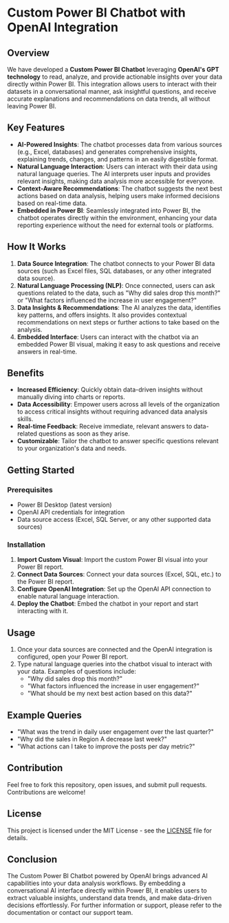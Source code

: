 # Custom Power BI Chatbot with OpenAI Integration

## Overview
We have developed a **Custom Power BI Chatbot** leveraging **OpenAI's GPT technology** to read, analyze, and provide actionable insights over your data directly within Power BI. This integration allows users to interact with their datasets in a conversational manner, ask insightful questions, and receive accurate explanations and recommendations on data trends, all without leaving Power BI.

## Key Features
- **AI-Powered Insights**: The chatbot processes data from various sources (e.g., Excel, databases) and generates comprehensive insights, explaining trends, changes, and patterns in an easily digestible format.
- **Natural Language Interaction**: Users can interact with their data using natural language queries. The AI interprets user inputs and provides relevant insights, making data analysis more accessible for everyone.
- **Context-Aware Recommendations**: The chatbot suggests the next best actions based on data analysis, helping users make informed decisions based on real-time data.
- **Embedded in Power BI**: Seamlessly integrated into Power BI, the chatbot operates directly within the environment, enhancing your data reporting experience without the need for external tools or platforms.

## How It Works
1. **Data Source Integration**: The chatbot connects to your Power BI data sources (such as Excel files, SQL databases, or any other integrated data source).
2. **Natural Language Processing (NLP)**: Once connected, users can ask questions related to the data, such as "Why did sales drop this month?" or "What factors influenced the increase in user engagement?"
3. **Data Insights & Recommendations**: The AI analyzes the data, identifies key patterns, and offers insights. It also provides contextual recommendations on next steps or further actions to take based on the analysis.
4. **Embedded Interface**: Users can interact with the chatbot via an embedded Power BI visual, making it easy to ask questions and receive answers in real-time.

## Benefits
- **Increased Efficiency**: Quickly obtain data-driven insights without manually diving into charts or reports.
- **Data Accessibility**: Empower users across all levels of the organization to access critical insights without requiring advanced data analysis skills.
- **Real-time Feedback**: Receive immediate, relevant answers to data-related questions as soon as they arise.
- **Customizable**: Tailor the chatbot to answer specific questions relevant to your organization's data and needs.

## Getting Started

### Prerequisites
- Power BI Desktop (latest version)
- OpenAI API credentials for integration
- Data source access (Excel, SQL Server, or any other supported data sources)

### Installation
1. **Import Custom Visual**: Import the custom Power BI visual into your Power BI report.
2. **Connect Data Sources**: Connect your data sources (Excel, SQL, etc.) to the Power BI report.
3. **Configure OpenAI Integration**: Set up the OpenAI API connection to enable natural language interaction.
4. **Deploy the Chatbot**: Embed the chatbot in your report and start interacting with it.

## Usage
1. Once your data sources are connected and the OpenAI integration is configured, open your Power BI report.
2. Type natural language queries into the chatbot visual to interact with your data. Examples of questions include:
    - "Why did sales drop this month?"
    - "What factors influenced the increase in user engagement?"
    - "What should be my next best action based on this data?"

## Example Queries
- "What was the trend in daily user engagement over the last quarter?"
- "Why did the sales in Region A decrease last week?"
- "What actions can I take to improve the posts per day metric?"

## Contribution
Feel free to fork this repository, open issues, and submit pull requests. Contributions are welcome!

## License
This project is licensed under the MIT License - see the [LICENSE](LICENSE) file for details.

## Conclusion
The Custom Power BI Chatbot powered by OpenAI brings advanced AI capabilities into your data analysis workflows. By embedding a conversational AI interface directly within Power BI, it enables users to extract valuable insights, understand data trends, and make data-driven decisions effortlessly.
For further information or support, please refer to the documentation or contact our support team.
